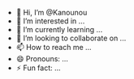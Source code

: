 - 👋 Hi, I’m @Kanounou
- 👀 I’m interested in ...
- 🌱 I’m currently learning ...
- 💞️ I’m looking to collaborate on ...
- 📫 How to reach me ...
- 😄 Pronouns: ...
- ⚡ Fun fact: ...

<!---
Kanounou/Kanounou is a ✨ special ✨ repository because its `README.md` (this file) appears on your GitHub profile.
You can click the Preview link to take a look at your changes.
--->
